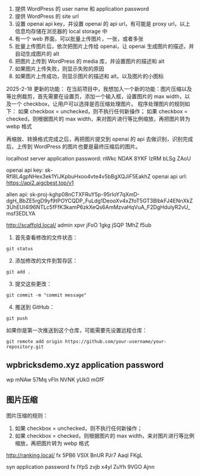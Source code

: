 1. 提供 WordPress 的 user name 和 application password
2. 提供 WordPress 的 site url
3. 设置 openai api key，并设置 openai 的 api url，有可能是 proxy url，以上信息均存储在浏览器的 local storage 中
4. 有一个 web 界面，可以批量上传图片，一张，或者多张
5. 批量上传图片后，依次把图片上传给 openai，让 openai 生成图片的描述，并自动生成图片的 alt
6. 把图片上传到 WordPress 的 media 库，并设置图片的描述和 alt
7. 如果图片上传失败，则显示失败的原因
8. 如果图片上传成功，则显示图片的描述和 alt，以及图片的小图标

2025-2-18 更新的功能：
在当前项目中，我想加入一个新的功能：图片压缩以及等比例裁剪，首先需要在设置页，添加一个输入框，设置图片的 max width，以及一个 checkbox，让用户可以选择是否压缩处理图片。
程序处理图片的规则如下：
如果 checkbox = unchecked，则不执行任何新操作；
如果 checkbox = checked，则根据图片的 max width，来对图片进行等比例缩放，再把图片转为 webp 格式

再缩放、转换格式完成之后，再把图片提交到 openai 的 api 去做识别，识别完成后，上传到 WordPress 的图片也要是最终压缩后的图片。

localhost server application password: nWkc NDAK 8YKF IzRM bLSg ZAoU

openai api key: sk-Rfl8L4gpNHex3ek1YiJKpbuHxoo4vte4v5bBgXQJiF5EakhZ
openai api url: https://api2.aigcbest.top/v1

allen api: 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

http://scaffold.local/
admin
xpvr jFoO 1gkg jSQP 1MhZ f5ub

1. 首先查看修改的文件状态：

```
git status
```

2. 添加修改的文件到暂存区：

```
git add .
```

3. 提交这些更改：

```
git commit -m "commit message"
```

4. 推送到 GitHub：

```
git push
```

如果你是第一次推送到这个仓库，可能需要先设置远程仓库：

```
git remote add origin https://github.com/your-username/your-repository.git
```

## wpbricksdemo.xyz application password

wp
mNAw 57Mq vFln NVNK yUk0 mGfF

## 图片压缩

图片压缩的规则：

1. 如果 checkbox = unchecked，则不执行任何新操作；
2. 如果 checkbox = checked，则根据图片的 max width，来对图片进行等比例缩放，再把图片转为 webp 格式

http://ranking.local/
fx
5PB6 VSlX BnUR PJr7 Aaql FKgL

syn application password
fx
IYpS zvjb x4yl ZuYh 9VGO Ajnn
